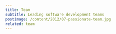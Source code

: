 ```yaml
---
title: Team
subtitle: Leading software development teams
postimage: /content/2012/07-passionate-team.jpg
related: team
---
```


